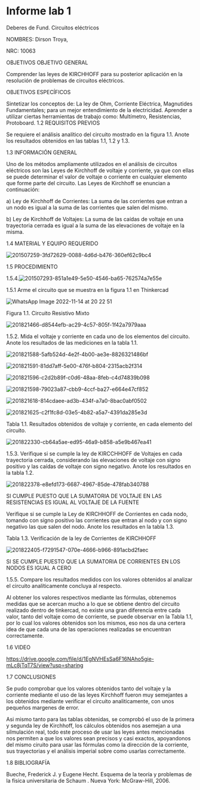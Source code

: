 # Informe lab 1
Deberes de Fund. Circuitos eléctricos 

NOMBRES: Dirson Troya, 

NRC: 10063 

OBJETIVOS
OBJETIVO GENERAL

Comprender las leyes de KIRCHHOFF para su posterior aplicación en la resolución de problemas de circuitos eléctricos.

OBJETIVOS ESPECÍFICOS

Sintetizar los conceptos de: La ley de Ohm, Corriente Eléctrica, Magnutides Fundamentales; para un mejor entendimiento de la electricidad.
Aprender a utilizar ciertas herramientas de trabajo como: Multímetro, Resistencias, Protoboard.
1.2 REQUISITOS PREVIOS

Se requiere el análisis analítico del circuito mostrado en la figura 1.1. Anote los resultados obtenidos en las tablas 1.1, 1.2 y 1.3.

1.3 INFORMACIÓN GENERAL

Uno de los métodos ampliamente utilizados en el análisis de circuitos eléctricos son las Leyes de Kirchhoff de voltaje y corriente, ya que con ellas se puede determinar el valor de voltaje o corriente en cualquier elemento que forme parte del circuito. Las Leyes de Kirchhoff se enuncian a continuación:

a) Ley de Kirchhoff de Corrientes: La suma de las corrientes que entran a un nodo es igual a la suma de las corrientes que salen del mismo.

b) Ley de Kirchhoff de Voltajes: La suma de las caídas de voltaje en una trayectoria cerrada es igual a la suma de las elevaciones de voltaje en la misma.

1.4 MATERIAL Y EQUIPO REQUERIDO

![201507259-3fd72629-0088-4d6d-b476-360ef62c9bc4](https://user-images.githubusercontent.com/117947198/201948858-9bdc1abb-f652-4b5a-b284-f0ebe1438b5a.jpg)


1.5 PROCEDIMIENTO

1.5.4.![201507293-851a1e49-5e50-4546-ba65-762574a7e55e](https://user-images.githubusercontent.com/117947198/201949040-764fdeb0-5133-474a-b11d-8748859c4509.jpg)

1.5.1 Arme el circuito que se muestra en la figura 1.1 en Thinkercad

![WhatsApp Image 2022-11-14 at 20 22 51](https://user-images.githubusercontent.com/117947198/201949483-ebac3828-ff6e-4222-86a8-54d7b0a31c7d.jpeg)

Figura 1.1. Circuito Resistivo Mixto

![201821466-d8544efb-ac29-4c57-805f-1f42a7979aaa](https://user-images.githubusercontent.com/117947198/201949677-dee5bf9d-f410-4e55-b98b-d57f754e8bf8.jpg)

1.5.2. Mida el voltaje y corriente en cada uno de los elementos del circuito. Anote los resultados de las mediciones en la tabla 1.1.

![201821588-5afb524d-4e2f-4b00-ae3e-8826321486bf](https://user-images.githubusercontent.com/117947198/201949870-eea73e64-73f6-4ac4-97ff-d72597c29adf.jpg)

![201821591-81dd7aff-5e00-476f-b804-2315acb2f314](https://user-images.githubusercontent.com/117947198/201950045-986979e2-eaf1-44e8-a2c3-a87fbddd0d16.jpg)

![201821596-c2d2b89f-c0d6-48aa-8feb-c4d74839b098](https://user-images.githubusercontent.com/117947198/201950110-47f84c14-90c8-4337-a346-3a24cbec19df.jpg)

![201821598-79023a87-cbb9-4ccf-ba27-e664e47cf852](https://user-images.githubusercontent.com/117947198/201950198-d0d0933b-fd1f-4a7d-8b8b-28f96c9a341c.jpg)

![201821618-814cdaee-ad3b-434f-a7a0-8bac0abf0502](https://user-images.githubusercontent.com/117947198/201950277-55f052fa-f58e-4054-966d-bc38c144e456.jpg)

![201821625-c2f1fc8d-03e5-4b82-a5a7-4391da285e3d](https://user-images.githubusercontent.com/117947198/201950339-45cf8312-24ea-4759-9ce0-e7b25406c8cd.jpg)

Tabla 1.1. Resultados obtenidos de voltaje y corriente, en cada elemento del circuito.

![201822330-cb64a5ae-ed95-46a9-b858-a5e9b467ea41](https://user-images.githubusercontent.com/117947198/201950398-97977c37-ae66-43ee-8a9f-c867a86a8167.jpg)

1.5.3. Verifique si se cumple la ley de KIRCCHHOFF de Voltajes en cada trayectoria cerrada, considerando las elevaciones de voltaje con signo positivo y las caídas de voltaje con signo negativo. Anote los resultados en la tabla 1.2.

![201822378-e8efd173-6687-4967-85de-478fab340788](https://user-images.githubusercontent.com/117947198/201950502-e677b309-a890-47f2-86ed-1827d998d329.jpg)

SI CUMPLE PUESTO QUE LA SUMATORIA DE VOLTAJE EN LAS RESISTENCIAS ES IGUAL AL VOLTAJE DE LA FUENTE

 Verifique si se cumple la Ley de KIRCHHOFF de Corrientes en cada nodo, tomando con signo positivo las corrientes que entran al nodo y con signo negativo las que salen del nodo. Anote los resultados en la tabla 1.3.

Tabla 1.3. Verificación de la ley de Corrientes de KIRCHHOFF

![201822405-f7291547-070e-4666-b966-891acbd2faec](https://user-images.githubusercontent.com/117947198/201950882-8298a199-1f9f-47bf-baf9-a14c476969d9.jpg)

SI SE CUMPLE PUESTO QUE LA SUMATORIA DE CORRIENTES EN LOS NODOS ES IGUAL A CERO

1.5.5. Compare los resultados medidos con los valores obtenidos al analizar el circuito analíticamente concluya al respecto.

Al obtener los valores respectivos mediante las fórmulas, obtenemos medidas que se acercan mucho a lo que se obtiene dentro del circuito realizado dentro de tinkercad, no existe una gran diferencia entre cada valor, tanto del voltaje como de corriente, se puede observar en la Tabla 1.1, por lo cual los valores obtenidos son los mismos, eso nos da una certera idea de que cada una de las operaciones realizadas se encuentran correctamente.

1.6 VIDEO

https://drive.google.com/file/d/1EgNVHEsSa6F16NAho5gie-mLc8jTqT7S/view?usp=sharing

1.7 CONCLUSIONES

Se pudo comprobar que los valores obtenidos tanto del voltaje y la corriente mediante el uso de las leyes Kirchhoff fueron muy semejantes a los obtenidos mediante verificar el circuito analiticamente, con unos pequeños margenes de error.

Asi mismo tanto para las tablas obtenidas, se comprobó el uso de la primera y segunda ley de Kirchhoff, los cálculos obtenidos nos asemejan a una silmulación real, todo este proceso de usar las leyes antes mencionadas nos permiten a que los valores sean precisos y casi exactos, apoyandonos del mismo ciruito para usar las fórmulas como la dirección de la corriente, sus trayectorias y el análisis imperial sobre como usarlas correctamente.

1.8 BIBLIOGRAFÍA

Bueche, Frederick J. y Eugene Hecht. Esquema de la teoría y problemas de la física universitaria de Schaum . Nueva York: McGraw-Hill, 2006.

